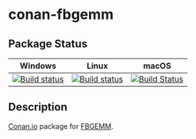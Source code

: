 # conan-fbgemm

## Package Status

| Windows | Linux | macOS |
|:-------:|:-----:|:-----:|
|[![Build status](https://ci.appveyor.com/api/projects/status/ia3cui1h7t1s5aa7/branch/testing%2Fcci.20210316?svg=true)](https://ci.appveyor.com/project/SpaceIm/conan-fbgemm)|[![Build status](https://github.com/SpaceIm/conan-fbgemm/workflows/.github/workflows/conan.yml/badge.svg?branch=testing%2Fcci.20210316)](https://github.com/SpaceIm/conan-fbgemm/actions?query=branch%3Atesting%2Fcci.20210316)|[![Build Status](https://travis-ci.com/SpaceIm/conan-fbgemm.svg?branch=testing%2Fcci.20210316)](https://travis-ci.com/SpaceIm/conan-fbgemm)|

## Description

[Conan.io](https://conan.io) package for [FBGEMM](https://github.com/pytorch/FBGEMM).
